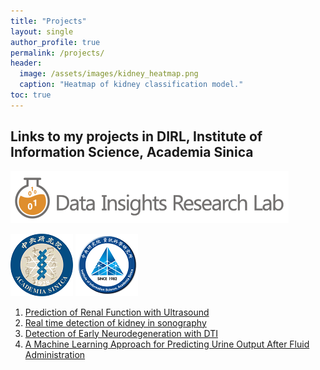 ```yaml
---
title: "Projects"
layout: single
author_profile: true
permalink: /projects/
header:
  image: /assets/images/kidney_heatmap.png
  caption: "Heatmap of kidney classification model."
toc: true
---
```



## Links to my projects in DIRL, Institute of Information Science, Academia Sinica

[![Data Insights Research Lab](/assets/images/dirl.png)](http://dirl.iis.sinica.edu.tw/)

<p float="left">
  <a href="https://www.sinica.edu.tw/en"><img src="/assets/images/as.png" width="100" /></a>
  <a href="http://iis.sinica.edu.tw/"><img src="/assets/images/iis.png" width="100" /></a>
</p>

1. [Prediction of Renal Function with Ultrasound](/projects/kidney/egfr/)
2. [Real time detection of kidney in sonography](/projects/kidney/detection)
3. [Detection of Early Neurodegeneration with DTI](/projects/brain/brain/)
4. [A Machine Learning Approach for Predicting Urine Output After Fluid Administration](/projects/spesis/fluid/)